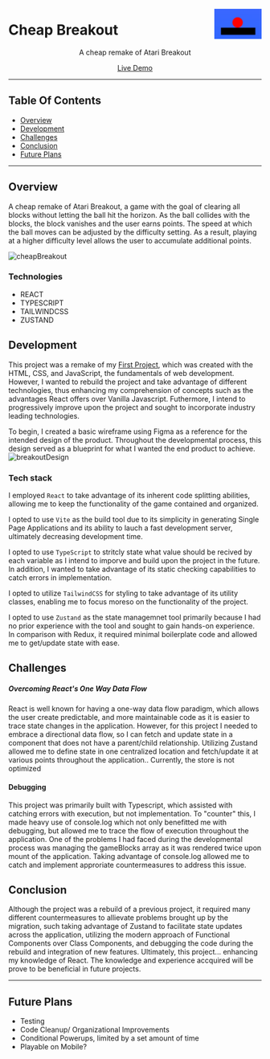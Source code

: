 <a target="_blank" href="https://cheapbreakout.vercel.app/"> <img src="./public/block.png" alt="breakout logo" align="right" height="60" />
</a>


# Cheap Breakout

<p align="center"> A cheap remake of Atari Breakout </p>

<p align="center"> <a target="_blank" href="https://cheapbreakout.vercel.app/"> Live Demo </a> </p>

---
## Table Of Contents
  - [Overview](#overview)
  - [Development](#development)
  - [Challenges](#challenges)
  - [Conclusion](#conclusion)
  - [Future Plans](#future-plans)
---

## Overview

A cheap remake of Atari Breakout, a game with the goal of clearing all blocks without letting the ball hit the horizon. As the ball collides with the blocks, the block vanishes and the user earns points. The speed at which the ball moves can be adjusted by the difficulty setting. As a result, playing at a higher difficulty level allows the user to accumulate additional points.

![cheapBreakout](https://github.com/sean5505/breakoutUploadTest/assets/110543268/614a116f-bc0a-4f64-97da-7776bed4b603)

### Technologies
- REACT
- TYPESCRIPT
- TAILWINDCSS
- ZUSTAND

## Development

This project was a remake of my [First Project](https://github.com/sean5505/breakoutUploadTest), which was created with the HTML, CSS, and JavaScript, the fundamentals of web development. However, I wanted to rebuild the project and take advantage of different technologies, thus enhancing my comprehension of concepts such as the advantages React offers over Vanilla Javascript. Futhermore, I intend to progressively improve upon the project and sought to incorporate industry leading technologies. 

To begin, I created a basic wireframe using Figma as a reference for the intended design of the product. Throughout the developmental process, this design served as a blueprint for what I wanted the end product to achieve.
 ![breakoutDesign](https://github.com/sean5505/breakoutUploadTest/assets/110543268/2a6bff98-3c04-41ac-87c0-c3a58b98ae90)



### **Tech stack**

I employed `React` to take advantage of its inherent code splitting abilities, allowing me to keep the functionality of the game contained and organized.

I opted to use `Vite` as the build tool due to its simplicity in generating Single Page Applications and its ability to lauch a fast development server, ultimately decreasing development time.

I opted to use `TypeScript` to stritcly state what value should be recived by each variable as I intend to imporve and build upon the project in the future. In addition, I wanted to take advantage of its static checking capabilities to catch errors in implementation.

I opted to utilize `TailwindCSS` for styling to take advantage of its utility classes, enabling me to focus moreso on the functionality of the project.

I opted to use `Zustand` as the state managemnet tool primarily because I had no prior experience with the tool and sought to gain hands-on experience. In comparison with Redux, it required minimal boilerplate code and allowed me to get/update state with ease.


## Challenges

##### **Overcoming React's One Way Data Flow**

React is well known for having a one-way data flow paradigm, which allows the user create predictable, and more maintainable code as it is easier to trace state changes in the application. However, for this project I needed to embrace a directional data flow, so I can fetch and update state in a component that does not have a parent/child relationship. Utilizing Zustand allowed me to define state in one centralized location and fetch/update it at various points throughout the application.. Currently, the store is not optimized

#### **Debugging**

This project was primarily built with Typescript, which assisted with catching errors with execution, but not implementation. To "counter" this, I made heavy use of console.log which not only benefitted me with debugging, but allowed me to trace the flow of execution throughout the application. One of the problems I had faced during the developmental process was managing the gameBlocks array as it was rendered twice upon mount of the application. Taking advantage of console.log allowed me to catch and implement approriate countermeasures to address this issue.

## Conclusion

Although the project was a rebuild of a previous project, it required many different countermeasures to allievate problems brought up by the migration, such taking advantage of Zustand  to facilitate state updates across the application, utilizing the modern approach of Functional Components over Class Components, and debugging the code during the rebuild and integration of new features. Ultimately, this project...  enhancing my knowledge of React. The knowledge and experience accquired will be prove to be beneficial in future projects.


---
## Future Plans
- Testing
- Code Cleanup/ Organizational Improvements
- Conditional Powerups, limited by a set amount of time
- Playable on Mobile?